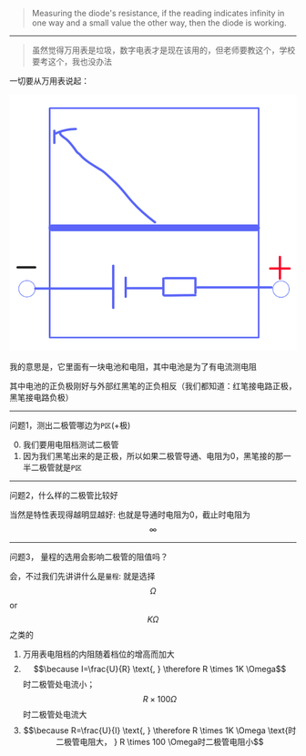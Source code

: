 > Measuring the diode's resistance, if the reading indicates infinity in one way and a small value the other way, then the diode is working.
___

> 虽然觉得万用表是垃圾，数字电表才是现在该用的，但老师要教这个，学校要考这个，我也没办法

一切要从万用表说起：

![](/assets/wanyongbiao.png)

我的意思是，它里面有一块电池和电阻，其中电池是为了有电流测电阻

其中电池的正负极刚好与外部红黑笔的正负相反（我们都知道：红笔接电路正极，黑笔接电路负极）

___

问题1，测出二极管哪边为`P区`(+极)

0. 我们要用电阻档测试二极管
1. 因为我们黑笔出来的是正极，所以如果二极管导通、电阻为0，黑笔接的那一半二极管就是`P区`

___

问题2，什么样的二极管比较好

当然是特性表现得越明显越好: 也就是导通时电阻为0，截止时电阻为$$\infty$$

___

问题3， 量程的选用会影响二极管的阻值吗？

会，不过我们先讲讲什么是`量程`: 就是选择 $$\Omega$$ or $$K \Omega$$ 之类的

1. 万用表电阻档的内阻随着档位的增高而加大
2. $$\because I=\frac{U}{R} \text{, } \therefore R \times 1K \Omega$$ 时二极管处电流小； $$R \times 100 \Omega$$ 时二极管处电流大
3. $$\because R=\frac{U}{I} \text{, } \therefore R \times 1K \Omega \text{时二极管电阻大， } R \times 100 \Omega时二极管电阻小$$